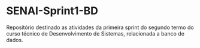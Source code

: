 # SENAI-Sprint1-BD
Repositório destinado as atividades da primeira sprint do segundo termo do curso técnico de Desenvolvimento de Sistemas, relacionada a banco de dados.  
